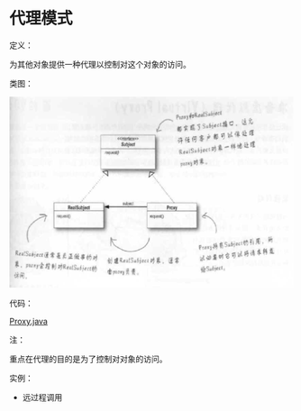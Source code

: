 # 代理模式

定义：

为其他对象提供一种代理以控制对这个对象的访问。

类图：

![](屏幕快照_2019-01-13_10.48.35.png)

代码：

[Proxy.java](Proxy.java)

注：

重点在代理的目的是为了控制对对象的访问。

实例：

- 远过程调用